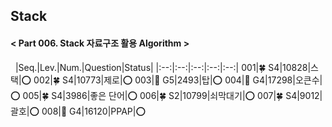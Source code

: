 ## Stack
#### < Part 006. Stack 자료구조 활용 Algorithm >
&nbsp;
|Seq.|Lev.|Num.|Question|Status|
|:--:|:--:|:--:|:--:|:--:|
001|🍀 S4|10828|스택|:o:
002|🍀 S4|10773|제로|:o:
003|👑 G5|2493|탑|:o:
004|👑 G4|17298|오큰수|:o:
005|🍀 S4|3986|좋은 단어|:o:
006|🍀 S2|10799|쇠막대기|:o:
007|🍀 S4|9012|괄호|:o:
008|👑 G4|16120|PPAP|:o: